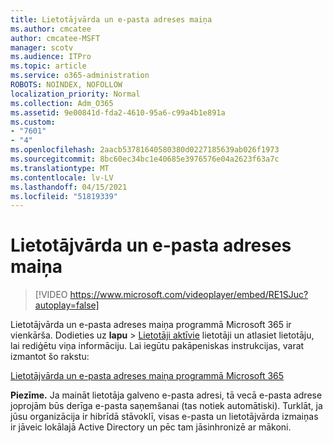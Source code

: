 ```yaml
---
title: Lietotājvārda un e-pasta adreses maiņa
ms.author: cmcatee
author: cmcatee-MSFT
manager: scotv
ms.audience: ITPro
ms.topic: article
ms.service: o365-administration
ROBOTS: NOINDEX, NOFOLLOW
localization_priority: Normal
ms.collection: Adm_O365
ms.assetid: 9e00841d-fda2-4610-95a6-c99a4b1e891a
ms.custom:
- "7601"
- "4"
ms.openlocfilehash: 2aacb53781640580380d0227185639ab026f1973
ms.sourcegitcommit: 8bc60ec34bc1e40685e3976576e04a2623f63a7c
ms.translationtype: MT
ms.contentlocale: lv-LV
ms.lasthandoff: 04/15/2021
ms.locfileid: "51819339"
---
```

# <a name="change-a-users-name-and-email-address"></a>Lietotājvārda un e-pasta adreses maiņa

> [!VIDEO https://www.microsoft.com/videoplayer/embed/RE1SJuc?autoplay=false]

Lietotājvārda un e-pasta adreses maiņa programmā Microsoft 365 ir vienkārša. Dodieties uz **lapu** \> [Lietotāji aktīvie](https://go.microsoft.com/fwlink/p/?linkid=834822) lietotāji un atlasiet lietotāju, lai rediģētu viņa informāciju. Lai iegūtu pakāpeniskas instrukcijas, varat izmantot šo rakstu:
  
[Lietotājvārda un e-pasta adreses maiņa programmā Microsoft 365](https://docs.microsoft.com/microsoft-365/admin/add-users/change-a-user-name-and-email-address)
  
 **Piezīme.** Ja maināt lietotāja galveno e-pasta adresi, tā vecā e-pasta adrese joprojām būs derīga e-pasta saņemšanai (tas notiek automātiski). Turklāt, ja jūsu organizācija ir hibrīdā stāvoklī, visas e-pasta un lietotājvārda izmaiņas ir jāveic lokālajā Active Directory un pēc tam jāsinhronizē ar mākoni.